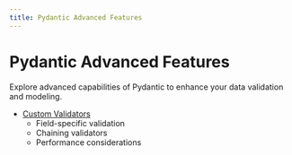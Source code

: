 ```yaml
---
title: Pydantic Advanced Features
---
```


# Pydantic Advanced Features

Explore advanced capabilities of Pydantic to enhance your data validation and modeling.

- [Custom Validators](./custom-validators.md)
  - Field-specific validation
  - Chaining validators
  - Performance considerations
